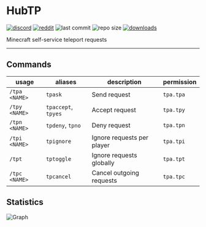# HubTP

[![discord](https://img.shields.io/discord/895546064260718622?logo=discord)](https://discord.0b0t.org)
[![reddit](https://img.shields.io/reddit/subreddit-subscribers/0b0t)](https://old.reddit.com/r/0b0t/)
![last commit](https://img.shields.io/github/last-commit/zeroBzeroT/HubTP)
![repo size](https://img.shields.io/github/languages/code-size/zeroBzeroT/HubTP.svg?label=repo%20size)
[![downloads](https://img.shields.io/github/downloads/zeroBzeroT/HubTP/total)](https://github.com/zeroBzeroT/HubTP/releases)

Minecraft self-service teleport requests

---

## Commands

| usage           | aliases             | description                | permission |
|-----------------|---------------------|----------------------------|------------|
| `/tpa <NAME>`   | `tpask`             | Send request               | `tpa.tpa`  |
| `/tpy <NAME>`   | `tpaccept`, `tpyes` | Accept request             | `tpa.tpy`  |
| `/tpn <NAME>`   | `tpdeny`, `tpno`    | Deny request               | `tpa.tpn`  |
| `/tpi <NAME>`   | `tpignore`          | Ignore requests per player | `tpa.tpi`  |
| `/tpt`          | `tptoggle`          | Ignore requests globally   | `tpa.tpt`  |
| `/tpc <NAME>`   | `tpcancel`          | Cancel outgoing requests   | `tpa.tpc`  |

## Statistics

![Graph](https://bstats.org/signatures/bukkit/SafeTP.svg)
